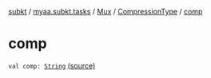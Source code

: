 [subkt](../../../index.md) / [myaa.subkt.tasks](../../index.md) / [Mux](../index.md) / [CompressionType](index.md) / [comp](./comp.md)

# comp

`val comp: `[`String`](https://kotlinlang.org/api/latest/jvm/stdlib/kotlin/-string/index.html) [(source)](https://github.com/Myaamori/SubKt/blob/0.1.12/src/main/kotlin/myaa/subkt/tasks/muxtask.kt#L115)